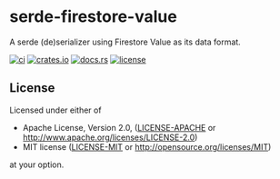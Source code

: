# serde-firestore-value

A serde (de)serializer using Firestore Value as its data format.

[![ci](https://github.com/bouzuya/serde-firestore-value/workflows/ci/badge.svg)](https://github.com/bouzuya/serde-firestore-value/actions)
[![crates.io](https://img.shields.io/crates/v/serde-firestore-value)](https://crates.io/crates/serde-firestore-value)
[![docs.rs](https://img.shields.io/docsrs/serde-firestore-value)](https://docs.rs/serde-firestore-value)
[![license](https://img.shields.io/crates/l/serde-firestore-value)](#license)

## License

Licensed under either of

- Apache License, Version 2.0, ([LICENSE-APACHE](LICENSE-APACHE) or <http://www.apache.org/licenses/LICENSE-2.0>)
- MIT license ([LICENSE-MIT](LICENSE-MIT) or <http://opensource.org/licenses/MIT>)

at your option.
